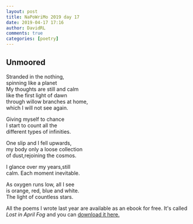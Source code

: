 ```yaml
---  
layout: post  
title: NaPoWriMo 2019 day 17  
date: 2019-04-17 17:16  
author: DavidRL  
comments: true  
categories: [poetry] 
---  
```

  
<h2>Unmoored<br /></h2>  
<!-- /wp:heading -->  

  
<p>Stranded in the nothing,<br />  
spinning like a planet<br />  
My thoughts are still and calm<br />  
like the first light of dawn<br />  
through willow branches at home,<br />  
which I will not see again.</p>  


  
<p>Giving myself to chance<br />  
I start to count all the<br />  
different types of infinities.</p>  


  
<p>One slip and I fell upwards,<br />  
my body only a loose collection<br />  
of dust,rejoining the cosmos.</p>  


  
<p>I glance over my years,still <br />  
calm. Each moment inevitable.</p>  


  
<p>As oxygen runs low, all I see<br />  
is orange, red, blue and white.<br />  
The light of countless stars.</p>  

   
<p>All the poems I wrote last year are available as an ebook for free. It's called <em>Lost in April Fog </em>and you can <a href="/aprilfog/">download it here. </a></p>  

